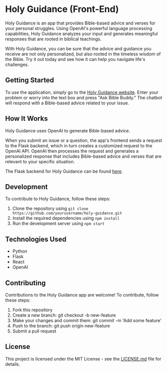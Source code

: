 # Holy Guidance (Front-End)

Holy Guidance is an app that provides Bible-based advice and verses for your personal struggles. Using OpenAI's powerful language processing capabilities, Holy Guidance analyzes your input and generates meaningful responses that are rooted in biblical teachings.

With Holy Guidance, you can be sure that the advice and guidance you receive are not only personalized, but also rooted in the timeless wisdom of the Bible. Try it out today and see how it can help you navigate life's challenges.

## Getting Started

To use the application, simply go to the [Holy Guidance website](http://holy-guidance-fe.herokuapp.com/).
Enter your problem or worry into the text box and press "Ask Bible Buddy." The chatbot will respond with a Bible-based advice related to your issue.

## How It Works

Holy Guidance uses OpenAI to generate Bible-based advice. 

When you submit an issue or a question, the app's frontend sends a request to the Flask backend, which in turn creates a customized request to the OpenAI API. OpenAI then processes the request and generates a personalized response that includes Bible-based advice and verses that are relevant to your specific situation.

The Flask backend for Holy Guidance can be found [here](https://github.com/greeshmasunil10/HolyGuidanceBE).

## Development

To contribute to Holy Guidance, follow these steps:

1. Clone the repository using `git clone https://github.com/yourusername/holy-guidance.git`
2. Install the required dependencies using `npm install`
3. Run the development server using `npm start`

## Technologies Used

- Python
- Flask
- React
- OpenAI

## Contributing

Contributions to the Holy Guidance app are welcome! To contribute, follow these steps:

1. Fork this repository
2. Create a new branch: git checkout -b new-feature
3. Make your changes and commit them: git commit -m 'Add some feature'
4. Push to the branch: git push origin new-feature
5. Submit a pull request

## License

This project is licensed under the MIT License - see the [LICENSE.md](https://github.com/greeshmasunil10/HolyGuidanceFE/blob/main/LICENSE) file for details.
